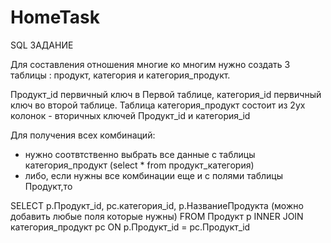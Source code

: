 # HomeTask
SQL ЗАДАНИЕ

Для составления отношения многие ко многим нужно создать 3 таблицы : продукт, категория и категория_продукт.

Продукт_id первичный ключ в Первой таблице, категория_id первичный ключ во второй таблице. Таблица категория_продукт состоит из 2ух колонок - вторичных ключей Продукт_id и категория_id

Для получения всех комбинаций:
* нужно соотвтственно выбрать все данные с таблицы категория_продукт (select * from продукт_категория)
* либо, если нужны все комбинации еще и с полями таблицы Продукт,то 

SELECT p.Продукт_id, pc.категория_id, p.НазваниеПродукта (можно добавить любые поля которые нужны)
FROM Продукт p
INNER JOIN категория_продукт pc
        ON p.Продукт_id = pc.Продукт_id
